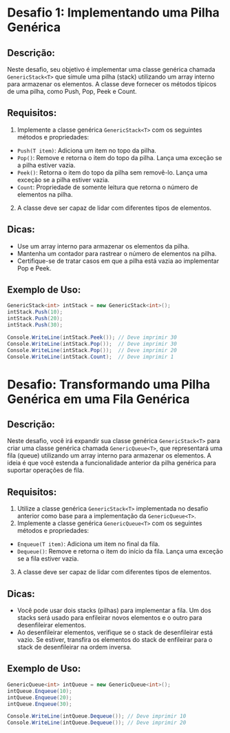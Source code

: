 # Desafio 1: Implementando uma Pilha Genérica 

## Descrição:
Neste desafio, seu objetivo é implementar uma classe genérica chamada `GenericStack<T>` que simule uma pilha (stack) utilizando um array interno para armazenar os elementos. A classe deve fornecer os métodos típicos de uma pilha, como Push, Pop, Peek e Count.

## Requisitos:

1. Implemente a classe genérica `GenericStack<T>` com os seguintes métodos e propriedades:
* `Push(T item)`: Adiciona um item no topo da pilha.
* `Pop()`: Remove e retorna o item do topo da pilha. Lança uma exceção se a pilha estiver vazia.
* `Peek()`: Retorna o item do topo da pilha sem removê-lo. Lança uma exceção se a pilha estiver vazia.
* `Count`: Propriedade de somente leitura que retorna o número de elementos na pilha.
2. A classe deve ser capaz de lidar com diferentes tipos de elementos.

## Dicas:

* Use um array interno para armazenar os elementos da pilha.
* Mantenha um contador para rastrear o número de elementos na pilha.
* Certifique-se de tratar casos em que a pilha está vazia ao implementar Pop e Peek.

## Exemplo de Uso:

```csharp
GenericStack<int> intStack = new GenericStack<int>();
intStack.Push(10);
intStack.Push(20);
intStack.Push(30);

Console.WriteLine(intStack.Peek()); // Deve imprimir 30
Console.WriteLine(intStack.Pop());  // Deve imprimir 30
Console.WriteLine(intStack.Pop());  // Deve imprimir 20
Console.WriteLine(intStack.Count);  // Deve imprimir 1
```

# Desafio: Transformando uma Pilha Genérica em uma Fila Genérica

## Descrição:
Neste desafio, você irá expandir sua classe genérica `GenericStack<T>` para criar uma classe genérica chamada `GenericQueue<T>`, que representará uma fila (queue) utilizando um array interno para armazenar os elementos. A ideia é que você estenda a funcionalidade anterior da pilha genérica para suportar operações de fila.

## Requisitos:

1. Utilize a classe genérica `GenericStack<T>` implementada no desafio anterior como base para a implementação da `GenericQueue<T>`.
2. Implemente a classe genérica `GenericQueue<T>` com os seguintes métodos e propriedades:
* `Enqueue(T item)`: Adiciona um item no final da fila.
* `Dequeue()`: Remove e retorna o item do início da fila. Lança uma exceção se a fila estiver vazia.
3. A classe deve ser capaz de lidar com diferentes tipos de elementos.

## Dicas:

* Você pode usar dois stacks (pilhas) para implementar a fila. Um dos stacks será usado para enfileirar novos elementos e o outro para desenfileirar elementos.
* Ao desenfileirar elementos, verifique se o stack de desenfileirar está vazio. Se estiver, transfira os elementos do stack de enfileirar para o stack de desenfileirar na ordem inversa.

## Exemplo de Uso:

```csharp
GenericQueue<int> intQueue = new GenericQueue<int>();
intQueue.Enqueue(10);
intQueue.Enqueue(20);
intQueue.Enqueue(30);

Console.WriteLine(intQueue.Dequeue()); // Deve imprimir 10
Console.WriteLine(intQueue.Dequeue()); // Deve imprimir 20

```